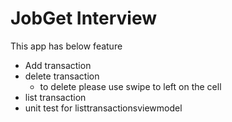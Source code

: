 # JobGet Interview

This app has below feature
- Add transaction
- delete transaction
  - to delete please use swipe to left on the cell
- list transaction
- unit test for listtransactionsviewmodel
